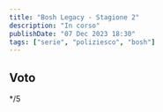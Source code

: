 ```yaml
---
title: "Bosh Legacy - Stagione 2"
description: "In corso"
publishDate: "07 Dec 2023 18:30"
tags: ["serie", "poliziesco", "bosh"]
---
```


## Voto

\*/5
